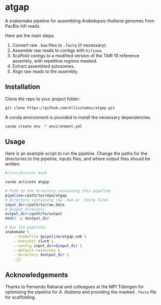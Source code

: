 # atgap
A snakemake pipeline for assembling *Arabidopsis thaliana* genomes from PacBio hifi reads.

Here are the main steps:

1. Convert raw `.bam` files to `.fastq` (if necessary).
2. Assemble raw reads to contigs with `hifiasm`.
3. Scaffold contigs to a modified version of the TAIR 10 reference assembly, with repetitive regions masked.
4. Extract assembled autosomes.
5. Align raw reads to the assembly.

## Installation

Clone the repo to your project folder:
```sh
git clone https://github.com/ellisztamas/atgap.git
```

A conda environment is provided to install the necessary dependencies.
```sh
conda create env -f environment.yml
```

## Usage

Here is an example script to run the pipeline.
Change the paths for the directories to the pipeline, inputs files, and where output files should be written.

```sh
#!/usr/bin/env bash

conda activate atgap

# Path to the directory containing this pipeline
pipeline=/path/to/repo/atgap
# Directory containing raw .bam or .fastq files
input_dir=/path/to/raw_data
# Output directory
output_dir=/path/to/output
mkdir -p $output_dir

# Run the pipeline.
snakemake \
    --snakefile $pipeline/atgap.smk \
    --executor slurm \
    --config input_dir=$input_dir \
    --default-resources \
    --directory $output_dir \
    -j1
```

## Acknowledgements

Thanks to Fernando Rabanal and colleagues at the MPI Tübingen for optimising
the pipeline for *A. thaliana* and providing the masked `.fasta` file for
scaffolding.